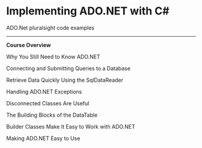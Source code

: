 # Implementing ADO.NET with C#
 ADO.Net pluralsight code examples
 
 
 
 
 
 ***
 
 
**Course Overview**		

Why You Still Need to Know ADO.NET	

Connecting and Submitting Queries to a Database	

Retrieve Data Quickly Using the SqlDataReader	

Handling ADO.NET Exceptions		

Disconnected Classes Are Useful	

The Building Blocks of the DataTable	
	
Builder Classes Make It Easy to Work with ADO.NET		

Making ADO.NET Easy to Use
